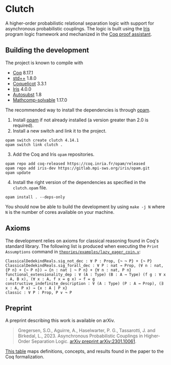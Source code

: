 # Clutch

A higher-order probabilistic relational separation logic with support for asynchronous probabilistic couplings. 
The logic is built using the [Iris](https://iris-project.org) program logic framework and mechanized in the [Coq proof assistant](https://coq.inria.fr/).

## Building the development

The project is known to compile with
- [Coq](https://coq.inria.fr/) 8.17.1
- [std++](https://gitlab.mpi-sws.org/iris/stdpp) 1.8.0
- [Coquelicot](https://gitlab.inria.fr/coquelicot/coquelicot/) 3.3.1
- [Iris](https://gitlab.mpi-sws.org/iris/iris/) 4.0.0
- [Autosubst](https://github.com/coq-community/autosubst) 1.8
- [Mathcomp-solvable](https://github.com/math-comp/math-comp) 1.17.0

The recommended way to install the dependencies is through [opam](https://opam.ocaml.org/doc/Install.html).

1. Install [opam](https://opam.ocaml.org/doc/Install.html) if not already installed (a version greater than 2.0 is required).
2. Install a new switch and link it to the project.
```
opam switch create clutch 4.14.1
opam switch link clutch .
```
3. Add the Coq and Iris `opam` repositories.
```
opam repo add coq-released https://coq.inria.fr/opam/released
opam repo add iris-dev https://gitlab.mpi-sws.org/iris/opam.git
opam update
```
4. Install the right version of the dependencies as specified in the `clutch.opam` file.
```
opam install . --deps-only
```

You should now be able to build the development by using `make -j N` where `N` is the number of cores available on your machine.

## Axioms

The development relies on axioms for classical reasoning found in Coq's standard library. The following list is produced when executing the `Print Assumptions` command in [`theories/examples/lazy_eager_coin.v`](theories/examples/lazy_eager_coin.v):

```
ClassicalDedekindReals.sig_not_dec : ∀ P : Prop, {¬ ¬ P} + {¬ P}
ClassicalDedekindReals.sig_forall_dec : ∀ P : nat → Prop, (∀ n : nat, {P n} + {¬ P n}) → {n : nat | ¬ P n} + {∀ n : nat, P n}
functional_extensionality_dep : ∀ (A : Type) (B : A → Type) (f g : ∀ x : A, B x), (∀ x : A, f x = g x) → f = g
constructive_indefinite_description : ∀ (A : Type) (P : A → Prop), (∃ x : A, P x) → {x : A | P x}
classic : ∀ P : Prop, P ∨ ¬ P
```

## Preprint

A preprint describing this work is available on arXiv.

> Gregersen, S.O., Aguirre, A., Haselwarter, P. G., Tassarotti, J. and Birkedal, L., 2023. Asynchronous Probabilistic Couplings in Higher-Order Separation Logic. [arXiv preprint arXiv:2301.10061](https://arxiv.org/abs/2301.10061).

[This table](paper_mapping.md) maps definitions, concepts, and results found in the paper to the Coq formalization.
